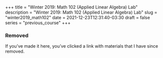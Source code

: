 +++
title = "Winter 2019: Math 102 (Applied Linear Algebra) Lab"
description = "Winter 2019: Math 102 (Applied Linear Algebra) Lab"
slug = "winter2019_math102"
date = 2021-12-23T12:31:40-03:30
draft = false
series = "previous_course"
+++

### Removed

If you’ve made it here, you’ve clicked a link with materials that I have since removed.
